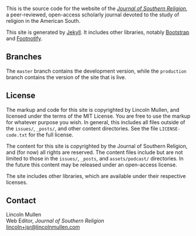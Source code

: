 This is the source code for the website of the [*Journal of Southern
Religion*](http://jsr.fsu.edu), a peer-reviewed, open-access scholarly
journal devoted to the study of religion in the American South.

This site is generated by [Jekyll](http://jekyllrb.com). It includes
other libraries, notably
[Bootstrap](http://twitter.github.com/bootstrap/) and
[Footnotify](http://openideas.ideon.co/2011/footnotify-0-6-5-released).

## Branches

The `master` branch contains the development version, while the
`production` branch contains the version of the site that is live.

## License

The markup and code for this site is copyrighted by Lincoln Mullen, and licensed
under the terms of the MIT License. You are free to use the markup for
whatever purpose you wish. In general, this includes all files outside
of the `issues/`, `_posts/`, and other content directories. See the file
`LICENSE-code.txt` for the full license.

The content for this site is copyrighted by the Journal of Southern
Religion, and (for now) all rights are reserved. The content files
include but are not limited to those in the `issues/`, `_posts`, and
`assets/podcast/` directories. In the future this content may be
released under an open-access license.

The site includes other libraries, which are available under their
respective licenses.

## Contact

Lincoln Mullen  
Web Editor, *Journal of Southern Religion*  
[lincoln+jsr@lincolnmullen.com](mailto:lincoln+jsr@lincolnmullen.com)
